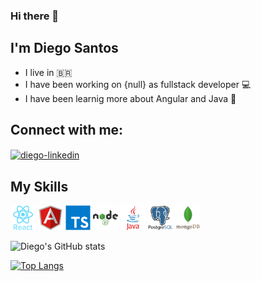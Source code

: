 ### Hi there 👋
## I'm Diego Santos
- I live in :brazil:
- I have been working on {null} as fullstack developer :computer:
- I have been learnig more about Angular and Java :sparkling_heart:

## Connect with me:
<a href="https://www.linkedin.com/in/diego-santos-3ab2a3156/" target="_blank">
<img align="center" alt="diego-linkedin" height="30" width="40" src="https://cdn.jsdelivr.net/npm/simple-icons@3.0.1/icons/linkedin.svg" style="max-width:100%;">
</a>

## My Skills

<img src="https://raw.githubusercontent.com/devicons/devicon/master/icons/react/react-original-wordmark.svg" target="blank" alt="react" width="40" height="40" style="max-width:100%;"></img>
<img src="https://raw.githubusercontent.com/devicons/devicon/master/icons/angularjs/angularjs-original.svg" alt="angular" width="40" height="40" style="max-width:100%;"></img>
<img src="https://raw.githubusercontent.com/devicons/devicon/master/icons/typescript/typescript-original.svg" alt="typescript" width="40" height="40" style="max-width:100%;"></img>
<img src="https://raw.githubusercontent.com/devicons/devicon/master/icons/nodejs/nodejs-original-wordmark.svg" alt="nodejs" width="40" height="40" style="max-width:100%;"></img>
<img src="https://raw.githubusercontent.com/devicons/devicon/master/icons/java/java-original-wordmark.svg" alt="java" width="40" height="40" style="max-width:100%;"></img>
<img src="https://raw.githubusercontent.com/devicons/devicon/master/icons/postgresql/postgresql-original-wordmark.svg" alt="postgresql" width="40" height="40" style="max-width:100%;"></img>
<img src="https://raw.githubusercontent.com/devicons/devicon/master/icons/mongodb/mongodb-original-wordmark.svg" alt="mongodb" width="40" height="40" style="max-width:100%;"></img>


![Diego's GitHub stats](https://github-readme-stats.vercel.app/api?username=diego15055&show_icons=true&theme=radical)

[![Top Langs](https://github-readme-stats.vercel.app/api/top-langs/?username=diego15055&layout=compact)](https://github.com/diego15055/github-readme-stats)


<!--
**diego15055/diego15055** is a ✨ _special_ ✨ repository because its `README.md` (this file) appears on your GitHub profile.
-->

